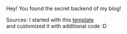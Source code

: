 Hey! You found the secret backend of my blog!

Sources:
I started with this <a href="https://github.com/ndoherty-xyz/unemployables-portfolio-template#about-this-template">template</a></br> and customized it with additional code :D
